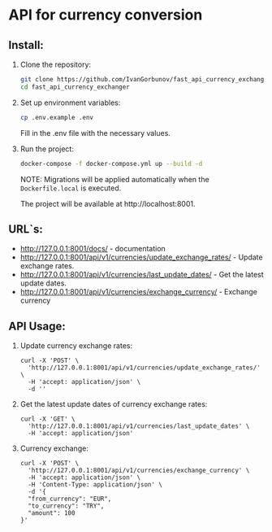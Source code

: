 # API for currency conversion

## Install:

1. Clone the repository:

   ```bash
   git clone https://github.com/IvanGorbunov/fast_api_currency_exchanger.git
   cd fast_api_currency_exchanger
   ```

1. Set up environment variables:

   ```bash
   cp .env.example .env
   ```
   Fill in the .env file with the necessary values.

1. Run the project:

   ```bash
   docker-compose -f docker-compose.yml up --build -d
   ```
   NOTE: Migrations will be applied automatically when the `Dockerfile.local` is executed.

   The project will be available at http://localhost:8001.

## URL`s:

- http://127.0.0.1:8001/docs/ - documentation
- http://127.0.0.1:8001/api/v1/currencies/update_exchange_rates/ - Update exchange rates.
- http://127.0.0.1:8001/api/v1/currencies/last_update_dates/ - Get the latest update dates.
- http://127.0.0.1:8001/api/v1/currencies/exchange_currency/ - Exchange currency

## API Usage:

1. Update currency exchange rates:

    ```curl
    curl -X 'POST' \
      'http://127.0.0.1:8001/api/v1/currencies/update_exchange_rates/' \
      -H 'accept: application/json' \
      -d ''
    ```

2. Get the latest update dates of currency exchange rates:

    ```curl
    curl -X 'GET' \
      'http://127.0.0.1:8001/api/v1/currencies/last_update_dates' \
      -H 'accept: application/json'
    ```
   
3. Currency exchange:

    ```curl
    curl -X 'POST' \
      'http://127.0.0.1:8001/api/v1/currencies/exchange_currency' \
      -H 'accept: application/json' \
      -H 'Content-Type: application/json' \
      -d '{
      "from_currency": "EUR",
      "to_currency": "TRY",
      "amount": 100
    }'
    ```
